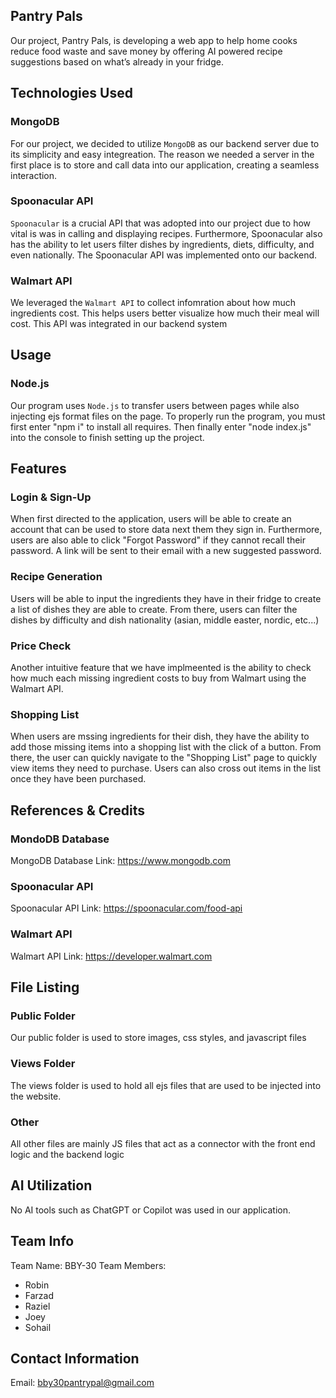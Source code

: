 ## Pantry Pals
Our project, Pantry Pals, is developing a web app to help home cooks reduce food waste and save money by offering AI powered recipe suggestions based on what’s already in your fridge.

## Technologies Used
### MongoDB
For our project, we decided to utilize `MongoDB` as our backend server due to its simplicity and easy integreation. The reason we needed a server in the first place is to store and call data into our application, creating a seamless interaction. 
### Spoonacular API
`Spoonacular` is a crucial API that was adopted into our project due to how vital is was in calling and displaying recipes. Furthermore, Spoonacular also has the ability to let users filter dishes by ingredients, diets, difficulty, and even nationally. The Spoonacular
API was implemented onto our backend.
### Walmart API
We leveraged the `Walmart API` to collect infomration about how much ingredients cost. This helps users better visualize how much their meal will cost. This API was integrated in our backend system


## Usage
### Node.js
Our program uses `Node.js` to transfer users between pages while also injecting ejs format files on the page. To properly run
the program, you must first enter "npm i" to install all requires. Then finally enter "node index.js" into the console
to finish setting up the project. 

## Features
### Login & Sign-Up
When first directed to the application, users will be able to create an account that can be used to store data next them they sign in. Furthermore, users are also able to
click "Forgot Password" if they cannot recall their password. A link will be sent to their email with a new suggested password. 

### Recipe Generation
Users will be able to input the ingredients they have in their fridge to create a list of dishes they are able to create. From there, users can filter the dishes by difficulty 
and dish nationality (asian, middle easter, nordic, etc...)

### Price Check 
Another intuitive feature that we have implmeented is the ability to check how much each missing ingredient costs to buy from Walmart using the Walmart API.

### Shopping List
When users are mssing ingredients for their dish, they have the ability to add those missing items into a shopping list with the click of a button. From there, the user can quickly navigate to the "Shopping List" page to quickly view items they need to purchase. Users can also cross out items in the list once they have been purchased. 

## References & Credits
### MondoDB Database
MongoDB Database Link: https://www.mongodb.com

### Spoonacular API 
Spoonacular API Link: https://spoonacular.com/food-api

### Walmart API
Walmart API Link: https://developer.walmart.com

## File Listing
### Public Folder
Our public folder is used to store images, css styles, and javascript files

### Views Folder
The views folder is used to hold all ejs files that are used to be injected into the website. 

### Other
All other files are mainly JS files that act as a connector with the front end logic and the backend logic

## AI Utilization
No AI tools such as ChatGPT or Copilot was used in our application.

## Team Info
Team Name: BBY-30
Team Members: 
- Robin 
- Farzad
- Raziel
- Joey
- Sohail
## Contact Information
Email: bby30pantrypal@gmail.com
